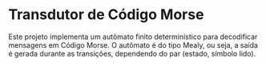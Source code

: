 # Transdutor de Código Morse

Este projeto implementa um autômato finito determinístico para decodificar mensagens em Código Morse. O autômato é do tipo Mealy, ou seja, a saída é gerada durante as transições, dependendo do par (estado, símbolo lido).
